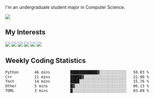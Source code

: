 I'm an undergraduate student major in Computer Science.

![](https://github-readme-stats.vercel.app/api?username=littzhch&theme=radical)

## My Interests

![](https://img.shields.io/badge/Python-3776AB?style=flat&labelColor=FFD43B&logoColor=3776AB&logo=python)
![](https://img.shields.io/badge/C-00599C?style=flat&labelColor=01427d&logoColor=6295cb&logo=c)
![](https://img.shields.io/badge/Rust-ffffff?style=flat&labelColor=ffffff&logoColor=000000&logo=rust)
![](https://img.shields.io/badge/LaTeX-008080?style=flat&labelColor=eeece5&logoColor=008080&logo=latex)
![](https://img.shields.io/badge/OpenGL-5487b2?style=flat&labelColor=ffffff&logoColor=5487b2&logo=opengl)
![](https://img.shields.io/badge/archlinux-1793d1?style=flat&labelColor=333333&logoColor=1793d1&logo=archlinux)

## Weekly Coding Statistics
<!--START_SECTION:waka-->

```txt
Python       46 mins         ████████████▓░░░░░░░░░░░░   50.03 %
C++          21 mins         █████▓░░░░░░░░░░░░░░░░░░░   22.90 %
Text         14 mins         ████░░░░░░░░░░░░░░░░░░░░░   15.76 %
Other        5 mins          █▓░░░░░░░░░░░░░░░░░░░░░░░   06.13 %
TOML         3 mins          █░░░░░░░░░░░░░░░░░░░░░░░░   03.89 %
```

<!--END_SECTION:waka-->
